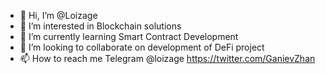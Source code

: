 - 👋 Hi, I’m @Loizage
- 👀 I’m interested in Blockchain solutions
- 🌱 I’m currently learning Smart Contract Development
- 💞️ I’m looking to collaborate on development of DeFi project
- 📫 How to reach me Telegram @loizage https://twitter.com/GanievZhan

<!---
Loizage/Loizage is a ✨ special ✨ repository because its `README.md` (this file) appears on your GitHub profile.
You can click the Preview link to take a look at your changes.
--->
